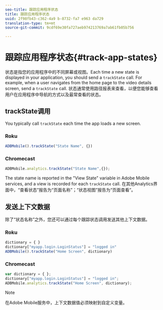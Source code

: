 ```yaml
---
seo-title: 跟踪应用程序状态
title: 跟踪应用程序状态
uuid: 2f98fb43-c362-4a9 b-8732-fa7 e963 da729
translation-type: tm+mt
source-git-commit: 9cdf69e30fa727aeb974213769a7ab61fb05b756

---
```



# 跟踪应用程序状态{#track-app-states}

状态是指您的应用程序中的不同屏幕或视图。Each time a new state is displayed in your application, you should send a `trackState` call. For example, when a user navigates from the home page to the video details screen, send a `trackState` call. 状态通常使用路径报表来查看，以便您能够查看用户在应用程序中导航的方式以及最常查看的状态。

## trackState调用

You typically call `trackState` each time the app loads a new screen.

### Roku

```js
ADBMobile().trackState("State Name", {})
```

### Chromecast

```js
ADBMobile.analytics.trackState("State Name",{});
```

The state name is reported in the "View State" variable in Adobe Mobile services, and a view is recorded for each `trackState` call. 在其他Analytics界面中，“查看状态”报告为“页面名称”；“状态视图”报告为“页面查看”。

## 发送上下文数据

除了“状态名称”之外，您还可以通过每个跟踪状态调用发送其他上下文数据。

### Roku

```js
dictionary = { } 
dictionary["myapp.login.LoginStatus"] = "logged in"  
ADBMobile().trackState("Home Screen", dictionary)
```

### Chromecast

```js
var dictionary = { }; 
dictionary["myapp.login.LoginStatus"] = "logged in"; 
ADBMobile.analytics.trackState("Home Screen", dictionary); 
```

>[!NOTE]
>
>在Adobe Mobile服务中，上下文数据值必须映射到自定义变量。

